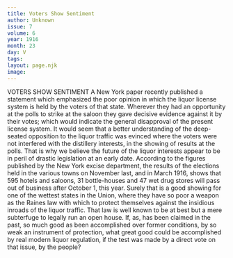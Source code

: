 ```yaml
---
title: Voters Show Sentiment
author: Unknown
issue: 7
volume: 6
year: 1916
month: 23
day: V
tags:
layout: page.njk
image:
---
```

VOTERS SHOW SENTIMENT       A New York paper recently published a statement which emphasized the poor opinion in which the liquor license system is held by the voters of that state. Wherever they had an opportunity at the polls to strike at the saloon they gave decisive evidence against it by their votes; which would indicate the general disapproval of the present license system.       It would seem that a better understanding of the deep-seated opposition to the liquor traffic was evinced where the voters were not interfered with the distillery interests, in the showing of results at the polls. That is why we believe the future of the liquor interests appear to be in peril of drastic legislation at an early date.      According to the figures published by the New York excise department, the results of the elections held in the various towns on November last, and in March 1916, shows that 595 hotels and saloons, 31 bottle-houses and 47 wet drug stores will pass out of business after October 1, this year. Surely that is a good showing for one of the wettest states in the Union, where they have so poor a weapon as the Raines law with which to protect themselves against the insidious inroads of the liquor traffic. That law is well known to be at best but a mere subterfuge to legally run an open house.       If, as, has been claimed in the past, so much good as been accomplished over former conditions, by so weak an instrument of protection, what great good could be accomplished by real modern liquor regulation, if the test was made by a direct vote on that issue, by the people?

